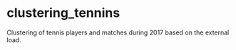 # clustering_tennins
Clustering of tennis players and matches during 2017 based on the external load. 

